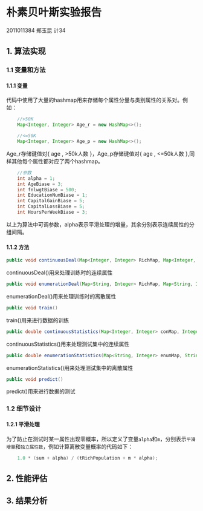 # 朴素贝叶斯实验报告

2011011384 郑玉昆 计34

## 1. 算法实现

### 1.1 变量和方法

#### 1.1.1 变量

代码中使用了大量的hashmap用来存储每个属性分量与类别属性的关系对。例如：

```java
    //>50K
    Map<Integer, Integer> Age_r = new HashMap<>();

    //<=50K
    Map<Integer, Integer> Age_p = new HashMap<>();
```

Age_r存储键值对{ age , >50k人数 }，Age_p存储键值对{ age , <=50k人数 },同样其他每个属性都对应了两个hashmap。

```java
    //参数
    int alpha = 1;
    int AgeBiase = 3;
    int fnlwgtBiase = 500;
    int EducationNumBiase = 1;
    int CapitalGainBiase = 5;
    int CapitalLossBiase = 5;
    int HoursPerWeekBiase = 3;
```

以上为算法中可调参数，alpha表示平滑处理的增量，其余分别表示连续属性的分组间隔。

#### 1.1.2 方法

```java
public void continuousDeal(Map<Integer, Integer> RichMap, Map<Integer, Integer> PoorMap, Integer attr, boolean flag)
```
continuousDeal()用来处理训练时的连续属性
```java
public void enumerationDeal(Map<String, Integer> RichMap, Map<String, Integer> PoorMap, String attr, boolean flag)
```
enumerationDeal()用来处理训练时的离散属性

```java
public void train()
```
train()用来进行数据的训练


```java
public double continuousStatistics(Map<Integer, Integer> conMap, Integer attr, int delta, boolean flag)
```
continuousStatistics()用来处理测试集中的连续属性

```java
public double enumerationStatistics(Map<String, Integer> enumMap, String attr, boolean flag)
```
enumerationStatistics()用来处理测试集中的离散属性

```java
public void predict()
```
predict()用来进行数据的测试

### 1.2 细节设计

#### 1.2.1 平滑处理

为了防止在测试时某一属性出现零概率，所以定义了变量``alpha``和``m``，分别表示``平滑增量``和``独立属性数``，例如计算离散变量概率的代码如下：

```java
    1.0 * (sum + alpha) / (tRichPopulation + m * alpha);
```

## 2. 性能评估

## 3. 结果分析

